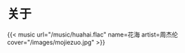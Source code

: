 # 关于


<!--more-->

{{< music url="/music/huahai.flac" name=花海 artist=周杰伦 cover="/images/mojiezuo.jpg" >}}


